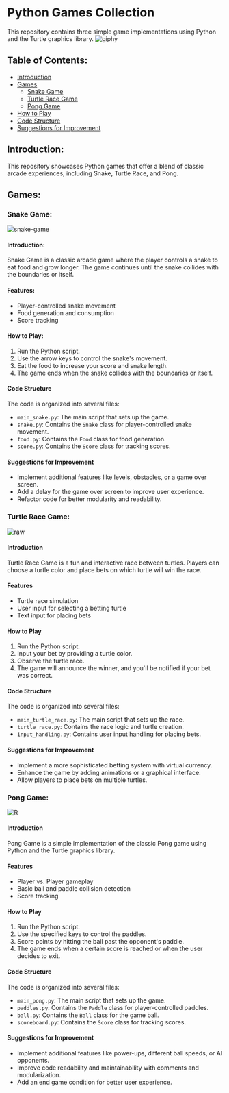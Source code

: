 # Python Games Collection

This repository contains three simple game implementations using Python and the Turtle graphics library.
![giphy](https://github.com/Ayushmi-Adh/PyhtonGameProjects/assets/132826306/84704a6c-e2d0-4964-97a6-d66f0206f7b1)

## Table of Contents:

- [Introduction](#introduction)
- [Games](#games)
  - [Snake Game](#snake-game)
  - [Turtle Race Game](#turtle-race-game)
  - [Pong Game](#pong-game)
- [How to Play](#how-to-play)
- [Code Structure](#code-structure)
- [Suggestions for Improvement](#suggestions-for-improvement)


## Introduction:

This repository showcases Python games that offer a blend of classic arcade experiences, including Snake, Turtle Race, and Pong.

## Games:

### Snake Game:
![snake-game](https://github.com/Ayushmi-Adh/PyhtonGameProjects/assets/132826306/610fd141-229d-431f-8e5d-14a1c483683e)

#### Introduction:

Snake Game is a classic arcade game where the player controls a snake to eat food and grow longer. The game continues until the snake collides with the boundaries or itself.

#### Features:

- Player-controlled snake movement
- Food generation and consumption
- Score tracking

#### How to Play:

1. Run the Python script.
2. Use the arrow keys to control the snake's movement.
3. Eat the food to increase your score and snake length.
4. The game ends when the snake collides with the boundaries or itself.

#### Code Structure

The code is organized into several files:

- `main_snake.py`: The main script that sets up the game.
- `snake.py`: Contains the `Snake` class for player-controlled snake movement.
- `food.py`: Contains the `Food` class for food generation.
- `score.py`: Contains the `Score` class for tracking scores.

#### Suggestions for Improvement

- Implement additional features like levels, obstacles, or a game over screen.
- Add a delay for the game over screen to improve user experience.
- Refactor code for better modularity and readability.


### Turtle Race Game:
![raw](https://github.com/Ayushmi-Adh/PyhtonGameProjects/assets/132826306/8681102f-2b3e-4e26-81c1-660797502353)

#### Introduction

Turtle Race Game is a fun and interactive race between turtles. Players can choose a turtle color and place bets on which turtle will win the race.

#### Features

- Turtle race simulation
- User input for selecting a betting turtle
- Text input for placing bets

#### How to Play

1. Run the Python script.
2. Input your bet by providing a turtle color.
3. Observe the turtle race.
4. The game will announce the winner, and you'll be notified if your bet was correct.

#### Code Structure

The code is organized into several files:

- `main_turtle_race.py`: The main script that sets up the race.
- `turtle_race.py`: Contains the race logic and turtle creation.
- `input_handling.py`: Contains user input handling for placing bets.

#### Suggestions for Improvement

- Implement a more sophisticated betting system with virtual currency.
- Enhance the game by adding animations or a graphical interface.
- Allow players to place bets on multiple turtles.


### Pong Game:
![R](https://github.com/Ayushmi-Adh/PyhtonGameProjects/assets/132826306/8a53d4aa-9a58-43df-a2b3-a0807c9c7d75)

#### Introduction

Pong Game is a simple implementation of the classic Pong game using Python and the Turtle graphics library.

#### Features

- Player vs. Player gameplay
- Basic ball and paddle collision detection
- Score tracking

#### How to Play

1. Run the Python script.
2. Use the specified keys to control the paddles.
3. Score points by hitting the ball past the opponent's paddle.
4. The game ends when a certain score is reached or when the user decides to exit.

#### Code Structure

The code is organized into several files:

- `main_pong.py`: The main script that sets up the game.
- `paddles.py`: Contains the `Paddle` class for player-controlled paddles.
- `ball.py`: Contains the `Ball` class for the game ball.
- `scoreboard.py`: Contains the `Score` class for tracking scores.

#### Suggestions for Improvement

- Implement additional features like power-ups, different ball speeds, or AI opponents.
- Improve code readability and maintainability with comments and modularization.
- Add an end game condition for better user experience.

